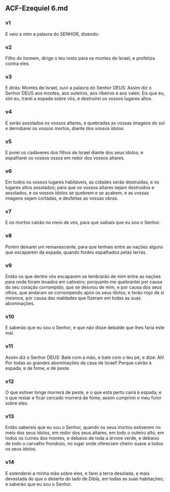 ## ACF-Ezequiel 6.md
### v1
 E veio a mim a palavra do SENHOR, dizendo:
### v2
 Filho do homem, dirige o teu rosto para os montes de Israel, e profetiza contra eles.
### v3
 E dirás: Montes de Israel, ouvi a palavra do Senhor DEUS: Assim diz o Senhor DEUS aos montes, aos outeiros, aos ribeiros e aos vales: Eis que eu, sim eu, trarei a espada sobre vós, e destruirei os vossos lugares altos.
### v4
 E serão assolados os vossos altares, e quebradas as vossas imagens do sol e derrubarei os vossos mortos, diante dos vossos ídolos.
### v5
 E porei os cadáveres dos filhos de Israel diante dos seus ídolos; e espalharei os vossos ossos em redor dos vossos altares.
### v6
 Em todos os vossos lugares habitáveis, as cidades serão destruídas, e os lugares altos assolados; para que os vossos altares sejam destruídos e assolados, e os vossos ídolos se quebrem e se acabem, e as vossas imagens sejam cortadas, e desfeitas as vossas obras.
### v7
 E os mortos cairão no meio de vós, para que saibais que eu sou o Senhor.
### v8
 Porém deixarei um remanescente, para que tenhais entre as nações alguns que escaparem da espada, quando fordes espalhados pelas terras.
### v9
 Então os que dentre vós escaparem se lembrarão de mim entre as nações para onde foram levados em cativeiro; porquanto me quebrantei por causa do seu coração corrompido, que se desviou de mim, e por causa dos seus olhos, que andaram se corrompendo após os seus ídolos; e terão nojo de si mesmos, por causa das maldades que fizeram em todas as suas abominações.
### v10
 E saberão que eu sou o Senhor, e que não disse debalde que lhes faria este mal.
### v11
 Assim diz o Senhor DEUS: Bate com a mão, e bate com o teu pé, e dize: Ah! Por todas as grandes abominações da casa de Israel! Porque cairão à espada, e de fome, e de peste.
### v12
 O que estiver longe morrerá de peste, e o que está perto cairá à espada; e o que restar e ficar cercado morrerá de fome; assim cumprirei o meu furor sobre eles.
### v13
 Então sabereis que eu sou o Senhor, quando os seus mortos estiverem no meio dos seus ídolos, em redor dos seus altares, em todo o outeiro alto, em todos os cumes dos montes, e debaixo de toda a árvore verde, e debaixo de todo o carvalho frondoso, no lugar onde ofereciam cheiro suave a todos os seus ídolos.
### v14
 E estenderei a minha mão sobre eles, e farei a terra desolada, e mais devastada do que o deserto do lado de Dibla, em todas as suas habitações; e saberão que eu sou o Senhor.
